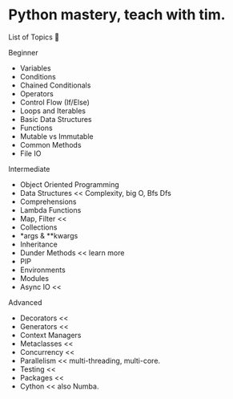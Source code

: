 # Python mastery, teach with tim.  

List of Topics 📘  

Beginner
- Variables
- Conditions
- Chained Conditionals
- Operators
- Control Flow (If/Else)
- Loops and Iterables
- Basic Data Structures
- Functions
- Mutable vs Immutable
- Common Methods
- File IO

Intermediate
- Object Oriented Programming
- Data Structures  <<  Complexity, big O, Bfs Dfs
- Comprehensions 
- Lambda Functions
- Map, Filter <<
- Collections
- *args & **kwargs
- Inheritance
- Dunder Methods  << learn more  
- PIP
- Environments
- Modules
- Async IO <<

Advanced
- Decorators <<
- Generators <<
- Context Managers
- Metaclasses <<
- Concurrency <<  
- Parallelism <<   multi-threading, multi-core.  
- Testing   <<
- Packages  <<
- Cython    <<  also Numba.  


